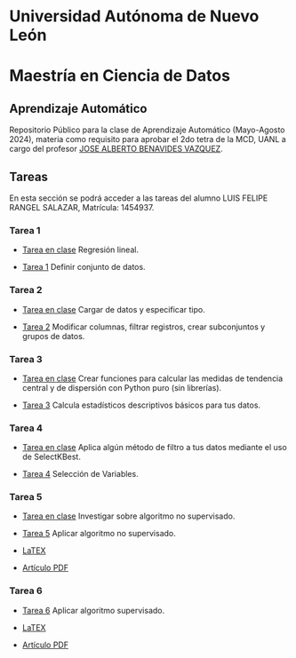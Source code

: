 # Universidad Autónoma de Nuevo León
# Maestría en Ciencia de Datos

## Aprendizaje Automático

Repositorio Público para la clase de Aprendizaje Automático (Mayo-Agosto 2024), materia como requisito para aprobar el 2do tetra de la MCD, UANL a cargo del profesor [JOSE ALBERTO BENAVIDES VAZQUEZ](https://github.com/albertobenavides).

## Tareas
En esta sección se podrá acceder a las tareas del alumno LUIS FELIPE RANGEL SALAZAR, Matrícula: 1454937.

### Tarea 1
- [Tarea en clase](Tareas/Regresion_lineal.ipynb) Regresión lineal.

- [Tarea 1](Tareas/Tarea1.ipynb) Definir conjunto de datos.

### Tarea 2
- [Tarea en clase](Tareas/Tarea2.ipynb) Cargar de datos y especificar tipo.

- [Tarea 2](Tareas/Tarea2.ipynb) Modificar columnas, filtrar registros, crear subconjuntos y grupos de datos.

### Tarea 3
- [Tarea en clase](Tareas/Tarea3.ipynb) Crear funciones para calcular las medidas de tendencia central y de dispersión con Python puro (sin librerías).

- [Tarea 3](Tareas/Tarea3.ipynb) Calcula estadísticos descriptivos básicos para tus datos.

### Tarea 4
- [Tarea en clase](Tareas/Tarea4.ipynb) Aplica algún método de filtro a tus datos mediante el uso de SelectKBest.

- [Tarea 4](Tareas/Tarea4.ipynb) Selección de Variables.

### Tarea 5
- [Tarea en clase](Tareas/Tarea5.ipynb) Investigar sobre algoritmo no supervisado.

- [Tarea 5](Tareas/Tarea5.ipynb) Aplicar algoritmo no supervisado.

- [LaTEX](LaTEX/Tarea5.tex)

- [Artículo PDF](LaTEX/Tarea5.pdf)

### Tarea 6

- [Tarea 6](Tareas/Tarea6.ipynb) Aplicar algoritmo supervisado.

- [LaTEX](LaTEX/Tarea6.tex)

- [Artículo PDF](LaTEX/Tarea6.pdf)